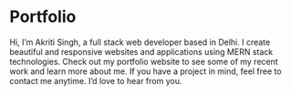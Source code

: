# Portfolio
Hi, I’m Akriti Singh, a full stack web developer based in Delhi. I create beautiful and responsive websites and applications using MERN stack technologies. Check out my portfolio website to see some of my recent work and learn more about me. If you have a project in mind, feel free to contact me anytime. I’d love to hear from you.
